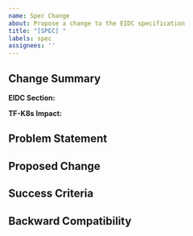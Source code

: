 ```yaml
---
name: Spec Change
about: Propose a change to the EIDC specification
title: "[SPEC] "
labels: spec
assignees: ''
---
```


## Change Summary

**EIDC Section:**
<!-- Link to the section being changed, e.g., eidc/1.2/annex_c_security.md#PII -->

**TF-K8s Impact:**
<!-- Which TF-K8s scenarios will be affected? -->

## Problem Statement

<!-- What problem does this spec change solve? -->

## Proposed Change

<!-- Describe the change you're proposing -->

## Success Criteria

<!-- How will we verify the change is successful? -->

## Backward Compatibility

<!-- Is this change backward compatible? If not, how do we migrate? -->
